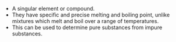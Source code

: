 - A singular element or compound. 
- They have specific and precise melting and boiling point, unlike mixtures which melt and boil over a range of temperatures. 
- This can be used to determine pure substances from impure substances. 